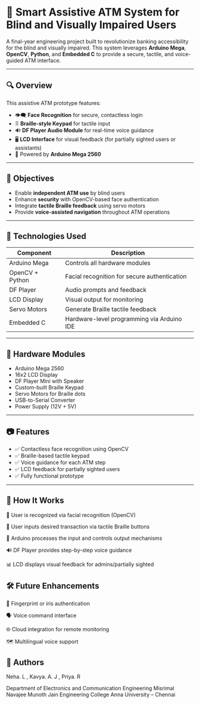 # 🏦 Smart Assistive ATM System for Blind and Visually Impaired Users

A final-year engineering project built to revolutionize banking accessibility for the blind and visually impaired. This system leverages **Arduino Mega**, **OpenCV**, **Python**, and **Embedded C** to provide a secure, tactile, and voice-guided ATM interface.

---

## 🔍 Overview

This assistive ATM prototype features:

- 👁️‍🗨️ **Face Recognition** for secure, contactless login
- ⠿ **Braille-style Keypad** for tactile input
- 🔊 **DF Player Audio Module** for real-time voice guidance
- 🖥️ **LCD Interface** for visual feedback (for partially sighted users or assistants)
- 🔧 Powered by **Arduino Mega 2560**

---

## 🎯 Objectives

- Enable **independent ATM use** by blind users
- Enhance **security** with OpenCV-based face authentication
- Integrate **tactile Braille feedback** using servo motors
- Provide **voice-assisted navigation** throughout ATM operations

---

## 🧠 Technologies Used

| Component       | Description                                     |
|----------------|-------------------------------------------------|
| Arduino Mega    | Controls all hardware modules                   |
| OpenCV + Python | Facial recognition for secure authentication   |
| DF Player       | Audio prompts and feedback                      |
| LCD Display     | Visual output for monitoring                    |
| Servo Motors    | Generate Braille tactile feedback               |
| Embedded C      | Hardware-level programming via Arduino IDE      |

---

## 🔧 Hardware Modules

- Arduino Mega 2560
- 16x2 LCD Display
- DF Player Mini with Speaker
- Custom-built Braille Keypad
- Servo Motors for Braille dots
- USB-to-Serial Converter
- Power Supply (12V + 5V)

---

## 📷 Features

- ✅ Contactless face recognition using OpenCV
- ✅ Braille-based tactile keypad
- ✅ Voice guidance for each ATM step
- ✅ LCD feedback for partially sighted users
- ✅ Fully functional prototype

---

## 🚀 How It Works
👤 User is recognized via facial recognition (OpenCV)

🔡 User inputs desired transaction via tactile Braille buttons

🧠 Arduino processes the input and controls output mechanisms

🔊 DF Player provides step-by-step voice guidance

📊 LCD displays visual feedback for admins/partially sighted

## 🛠️ Future Enhancements
🔐 Fingerprint or iris authentication

🗣️ Voice command interface

🌐 Cloud integration for remote monitoring

🗺️ Multilingual voice support

## 📝 Authors
Neha. L , 
Kavya. A. J , 
Priya. R

Department of Electronics and Communication Engineering
Misrimal Navajee Munoth Jain Engineering College
Anna University – Chennai


